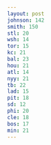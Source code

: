 ```yaml
---
layout: post
johnson: 142
smith: 150
stl: 20
wsh: 14
tor: 15
kc: 21
bal: 23
hou: 21
atl: 14
nyy: 21
tb: 22
lad: 15
pit: 18
sd: 12
phi: 20
cle: 18
bos: 17
min: 21
---
```

